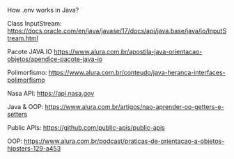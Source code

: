 



How .env works in Java?

Class InputStream:
https://docs.oracle.com/en/java/javase/17/docs/api/java.base/java/io/InputStream.html


Pacote JAVA.IO
https://www.alura.com.br/apostila-java-orientacao-objetos/apendice-pacote-java-io


Polimorfismo:
https://www.alura.com.br/conteudo/java-heranca-interfaces-polimorfismo


Nasa API:
https://api.nasa.gov


Java & OOP:
https://www.alura.com.br/artigos/nao-aprender-oo-getters-e-setters


Public APIs:
https://github.com/public-apis/public-apis


OOP:
https://www.alura.com.br/podcast/praticas-de-orientacao-a-objetos-hipsters-129-a453
